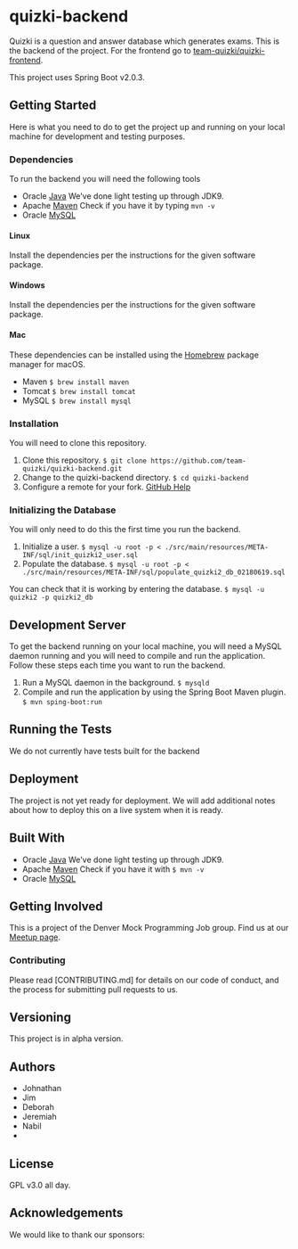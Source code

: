 # quizki-backend

Quizki is a question and answer database which generates exams. This is the backend of the project. For the frontend go to [team-quizki/quizki-frontend](https://github.com/team-quizki/quizki-frontend).

This project uses Spring Boot v2.0.3.

## Getting Started
Here is what you need to do to get the project up and running on your local machine for development and testing purposes.

### Dependencies
To run the backend you will need the following tools
* Oracle [Java](https://www.oracle.com/technetwork/java/javase/downloads/index.html) We've done light testing up through JDK9.
* Apache [Maven](https://maven.apache.org/) Check if you have it by typing `mvn -v`
* Oracle [MySQL](https://www.mysql.com/)

#### Linux
Install the dependencies per the instructions for the given software package.

#### Windows
Install the dependencies per the instructions for the given software package.

#### Mac
These dependencies can be installed using the [Homebrew](https://brew.sh/) package manager for macOS.
* Maven `$ brew install maven`
* Tomcat `$ brew install tomcat`
* MySQL `$ brew install mysql`

### Installation
You will need to clone this repository.
  1. Clone this repository. `$ git clone https://github.com/team-quizki/quizki-backend.git`
  2. Change to the quizki-backend directory. `$ cd quizki-backend`
  3. Configure a remote for your fork. [GitHub Help](https://gist.github.com/PurpleBooth/109311bb0361f32d87a2)

### Initializing the Database
You will only need to do this the first time you run the backend.
  1. Initialize a user. `$ mysql -u root -p < ./src/main/resources/META-INF/sql/init_quizki2_user.sql`
  2. Populate the database. `$ mysql -u root -p < ./src/main/resources/META-INF/sql/populate_quizki2_db_02180619.sql`

You can check that it is working by entering the database. `$ mysql -u quizki2 -p quizki2_db`

## Development Server
To get the backend running on your local machine, you will need a MySQL daemon running and you will need to compile and run the application. Follow these steps each time you want to run the backend.
  1. Run a MySQL daemon in the background. `$ mysqld`
  2. Compile and run the application by using the Spring Boot Maven plugin. `$ mvn sping-boot:run`

## Running the Tests

We do not currently have tests built for the backend

## Deployment

The project is not yet ready for deployment. We will add additional notes about how to deploy this on a live system when it is ready.

## Built With
* Oracle [Java](https://www.oracle.com/technetwork/java/javase/downloads/index.html) We've done light testing up through JDK9.
* Apache [Maven](https://maven.apache.org/) Check if you have it with `$ mvn -v`
* Oracle [MySQL](https://www.mysql.com/)

## Getting Involved

This is a project of the Denver Mock Programming Job group. Find us at our [Meetup page](https://www.meetup.com/Denver-Mock-Programming-Job-Meetup/).

### Contributing
Please read [CONTRIBUTING.md] for details on our code of conduct, and the process for submitting pull requests to us.

## Versioning

This project is in alpha version.

## Authors

* Johnathan
* Jim
* Deborah
* Jeremiah
* Nabil
* 

## License

GPL v3.0 all day.

## Acknowledgements

We would like to thank our sponsors:
